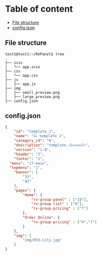 # Table of content
- [File structure](#file)
- [config.json](#config)


<div id='file' />

## File structure
 
 ```
 test1@test1:~/RVPanel$ tree
.
├── scss
│   └── app.scss
├── css
│   └── app.css
├── js
│   ├── app.js
├── img
│   ├── small_preview.png
│   ├── large_preview.png
├── config.json
```

<div id='config' />

## config.json
 
 
```json
{
	"id": "template_1",
	"name": "ชื่อ template 1",
	"category_id": "6",
	"description": "template เกี่ยวกับอะไร",
	"version": "1.0",
	"header": "2",
	"footer": "1",
  "menu": "17-main",
  "topmenu": "1",
	"banner": [
		"33",
        "42"
	],
	"pages": {
		"Home": {
            "rv-group-panel" : ["19"],
            "rv-group-list" : ["8"],
            "rv-group-pricing" : ["7"]
		},
		"Order Online": {
            "rv-group-pricing" : ["4","7"]
		}
	},
	"img": [
		"img/053-City.jpg"
	]
}
```
